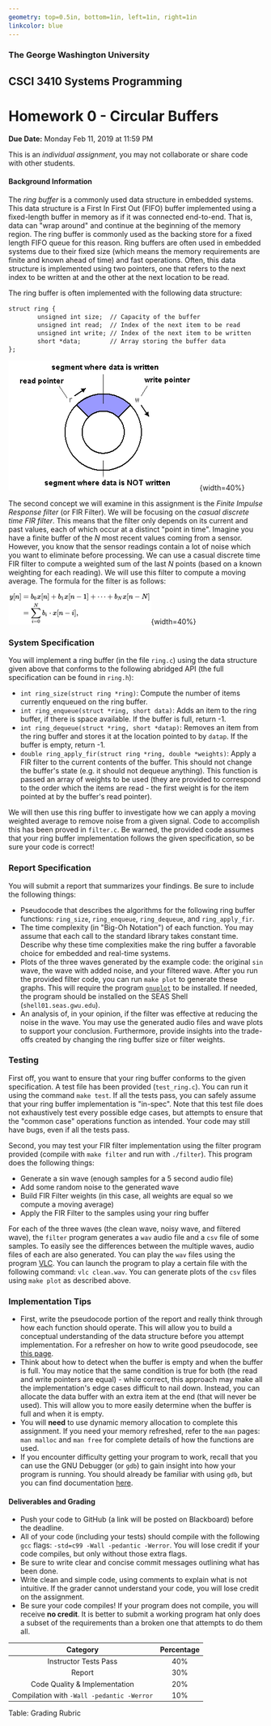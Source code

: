 ```yaml
---
geometry: top=0.5in, bottom=1in, left=1in, right=1in
linkcolor: blue
---
```


### The George Washington University
## CSCI 3410 Systems Programming
# Homework 0 - Circular Buffers

**Due Date:** Monday Feb 11, 2019 at 11:59 PM

This is an *individual assignment*, you may not collaborate or share code with other students.

#### Background Information

The *ring buffer* is a commonly used data structure in embedded systems. This data structure is a First In First Out (FIFO) buffer implemented using a fixed-length buffer in memory as if it was connected end-to-end. That is, data can "wrap around" and continue at the beginning of the memory region. The ring buffer is commonly used as the backing store for a fixed length FIFO queue for this reason. Ring buffers are often used in embedded systems due to their fixed size (which means the memory requirements are finite and known ahead of time) and fast operations. Often, this data structure is implemented using two pointers, one that refers to the next index to be written at and the other at the next location to be read.

The ring buffer is often implemented with the following data structure:

``` {.c}
struct ring {
        unsigned int size;  // Capacity of the buffer
        unsigned int read;  // Index of the next item to be read
        unsigned int write; // Index of the next item to be written
        short *data;        // Array storing the buffer data
};

```

![Ring Buffer](ringbuf.png){width=40%}

The second concept we will examine in this assignment is the *Finite Impulse Response filter* (or FIR Filter). We will be focusing on the *casual discrete time FIR filter*. This means that the filter only depends on its current and past values, each of which occur at a distinct "point in time". Imagine you have a finite buffer of the $N$ most recent values coming from a sensor. However, you know that the sensor readings contain a lot of noise which you want to eliminate before processing. We can use a casual discrete time FIR filter to compute a weighted sum of the last $N$ points (based on a known weighting for each reading). We will use this filter to compute a moving average. The formula for the filter is as follows:

![Casual Discrete Time FIR Filter](fir.png){width=40%}

### System Specification

You will implement a ring buffer (in the file `ring.c`) using the data structure given above that conforms to the following abridged API (the full specification can be found in `ring.h`):

 - `int ring_size(struct ring *ring)`: Compute the number of items currently enqueued on the ring buffer.
 - `int ring_enqueue(struct *ring, short data)`: Adds an item to the ring buffer, if there is space available. If the buffer is full, return -1.
 - `int ring_dequeue(struct *ring, short *datap)`: Removes an item from the ring buffer and stores it at the location pointed to by `datap`. If the buffer is empty, return -1.
 - `double ring_apply_fir(struct ring *ring, double *weights)`: Apply a FIR filter to the current contents of the buffer. This should not change the buffer's state (e.g. it should not dequeue anything). This function is passed an array of weights to be used (they are provided to correspond to the order which the items are read - the first weight is for the item pointed at by the buffer's read pointer).

We will then use this ring buffer to investigate how we can apply a moving weighted average to remove noise from a given signal. Code to accomplish this has been proved in `filter.c`. Be warned, the provided code assumes that your ring buffer implementation follows the given specification, so be sure your code is correct!

### Report Specification

You will submit a report that summarizes your findings. Be sure to include the following things:

 - Pseudocode that describes the algorithms for the following ring buffer functions: `ring_size`, `ring_enqueue`, `ring_dequeue`, and `ring_apply_fir`.
 - The time complexity (in "Big-Oh Notation") of each function. You may assume that each call to the standard library takes constant time. Describe why these time complexities make the ring buffer a favorable choice for embedded and real-time systems.
 - Plots of the three waves generated by the example code: the original `sin` wave, the wave with added noise, and your filtered wave. After you run the provided filter code, you can run `make plot` to generate these graphs. This will require the program [`gnuplot`](http://www.gnuplot.info/) to be installed. If needed, the program should be installed on the SEAS Shell (`shell01.seas.gwu.edu`).
 - An analysis of, in your opinion, if the filter was effective at reducing the noise in the wave. You may use the generated audio files and wave plots to support your conclusion. Furthermore, provide insights into the trade-offs created by changing the ring buffer size or filter weights.

### Testing

First off, you want to ensure that your ring buffer conforms to the given specification. A test file has been provided (`test_ring.c`). You can run it using the command `make test`. If all the tests pass, you can safely assume that your ring buffer implementation is "in-spec". Note that this test file does not exhaustively test every possible edge cases, but attempts to ensure that the "common case" operations function as intended. Your code may still have bugs, even if all the tests pass.

Second, you may test your FIR filter implementation using the filter program provided (compile with `make filter` and run with `./filter`). This program does the following things:

 - Generate a sin wave (enough samples for a 5 second audio file)
 - Add some random noise to the generated wave
 - Build FIR Filter weights (in this case, all weights are equal so we compute a moving average)
 - Apply the FIR Filter to the samples using your ring buffer

For each of the three waves (the clean wave, noisy wave, and filtered wave), the `filter` program generates a `wav` audio file and a `csv` file of some samples. To easily see the differences between the multiple waves, audio files of each are also generated. You can play the `wav` files using the program [VLC](https://www.videolan.org/vlc/index.html). You can launch the program to play a certain file with the following command: `vlc clean.wav`. You can generate plots of the `csv` files using `make plot` as described above.

### Implementation Tips

 - First, write the pseudocode portion of the report and really think through how each function should operate. This will allow you to build a conceptual understanding of the data structure before you attempt implementation. For a refresher on how to write good pseudocode, see [this page](http://www.wikihow.com/Write-Pseudocode).
 - Think about how to detect when the buffer is empty and when the buffer is full. You may notice that the same condition is true for both (the read and write pointers are equal) - while correct, this approach may make all the implementation's edge cases difficult to nail down. Instead, you can allocate the data buffer with an extra item at the end (that will never be used). This will allow you to more easily determine when the buffer is full and when it is empty.
 - You will **need** to use dynamic memory allocation to complete this assignment. If you need your memory refreshed, refer to the `man` pages: `man malloc` and `man free` for complete details of how the functions are used.
 - If you encounter difficulty getting your program to work, recall that you can use the GNU Debugger (or `gdb`) to gain insight into how your program is running. You should already be familiar with using `gdb`, but you can find documentation [here](https://sourceware.org/gdb/current/onlinedocs/gdb/).

#### Deliverables and Grading

 * Push your code to GitHub (a link will be posted on Blackboard) before the deadline.
 * All of your code (including your tests) should compile with the following `gcc` flags: `-std=c99 -Wall -pedantic -Werror`. You will lose credit if your code compiles, but only without those extra flags.
 * Be sure to write clear and concise commit messages outlining what has been done.
 * Write clean and simple code, using comments to explain what is not intuitive. If the grader cannot understand your code, you will lose credit on the assignment.
 * Be sure your code compiles! If your program does not compile, you will receive **no credit**. It is better to submit a working program hat only does a subset of the requirements than a broken one that attempts to do them all.

| Category                                   | Percentage |
|:------------------------------------------:|:----------:|
| Instructor Tests Pass                      | 40%        |
| Report                                     | 30%        |
| Code Quality & Implementation              | 20%        |
| Compilation with `-Wall -pedantic -Werror` | 10%        |

Table: Grading Rubric

